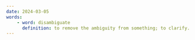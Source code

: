 ```yaml
---
date: 2024-03-05
words:
    - word: disambiguate
      definition: to remove the ambiguity from something; to clarify.
---
```

